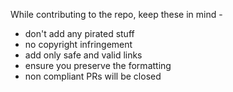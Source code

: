 While contributing to the repo, keep these in mind -
* don't add any pirated stuff
* no copyright infringement
* add only safe and valid links
* ensure you preserve the formatting
* non compliant PRs will be closed
